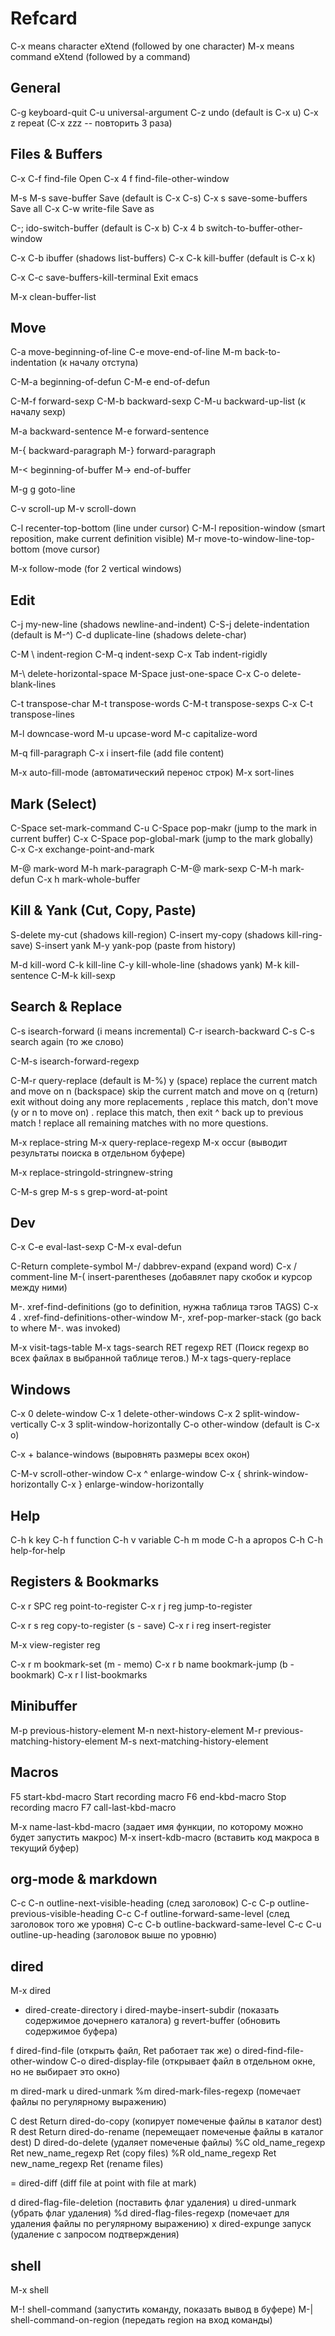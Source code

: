 # Refcard

C-x means character eXtend (followed by one character)
M-x means command eXtend (followed by a command)


## General

C-g    keyboard-quit
C-u    universal-argument
C-z    undo    (default is C-x u)
C-x z  repeat  (C-x zzz -- повторить 3 раза)


## Files & Buffers

C-x C-f  find-file  Open
C-x 4 f  find-file-other-window

M-s M-s  save-buffer        Save (default is C-x C-s)
C-x s    save-some-buffers  Save all
C-x C-w  write-file         Save as

C-;      ido-switch-buffer  (default is C-x b)
C-x 4 b  switch-to-buffer-other-window

C-x C-b  ibuffer      (shadows list-buffers)
C-x C-k  kill-buffer  (default is C-x k)

C-x C-c  save-buffers-kill-terminal  Exit emacs

M-x      clean-buffer-list


## Move

C-a    move-beginning-of-line
C-e    move-end-of-line
M-m    back-to-indentation  (к началу отступа)

C-M-a  beginning-of-defun
C-M-e  end-of-defun

C-M-f  forward-sexp
C-M-b  backward-sexp
C-M-u  backward-up-list  (к началу sexp)

M-a    backward-sentence
M-e    forward-sentence

M-{    backward-paragraph
M-}    forward-paragraph

M-<    beginning-of-buffer
M->    end-of-buffer

M-g g  goto-line

C-v    scroll-up
M-v    scroll-down

C-l    recenter-top-bottom (line under cursor)
C-M-l  reposition-window  (smart reposition, make current definition visible)
M-r    move-to-window-line-top-bottom (move cursor)

M-x    follow-mode  (for 2 vertical windows)


## Edit

C-j      my-new-line         (shadows newline-and-indent)
C-S-j    delete-indentation  (default is M-^)
C-d      duplicate-line      (shadows delete-char)

C-M \    indent-region
C-M-q    indent-sexp
C-x Tab  indent-rigidly

M-\      delete-horizontal-space
M-Space  just-one-space
C-x C-o  delete-blank-lines

C-t      transpose-char
M-t      transpose-words
C-M-t    transpose-sexps
C-x C-t  transpose-lines

M-l      downcase-word
M-u      upcase-word
M-c      capitalize-word

M-q      fill-paragraph
C-x i    insert-file  (add file content)

M-x      auto-fill-mode (автоматический перенос строк)
M-x      sort-lines


## Mark (Select)

C-Space      set-mark-command
C-u C-Space  pop-makr         (jump to the mark in current buffer)
C-x C-Space  pop-global-mark  (jump to the mark globally)
C-x C-x      exchange-point-and-mark

M-@    mark-word
M-h    mark-paragraph
C-M-@  mark-sexp
C-M-h  mark-defun
C-x h  mark-whole-buffer


## Kill & Yank (Cut, Copy, Paste)

S-delete  my-cut   (shadows kill-region)
C-insert  my-copy  (shadows kill-ring-save)
S-insert  yank
M-y       yank-pop (paste from history)

M-d    kill-word
C-k    kill-line
C-y    kill-whole-line  (shadows yank)
M-k    kill-sentence
C-M-k  kill-sexp


## Search & Replace

C-s   isearch-forward (i means incremental)
C-r   isearch-backward
C-s C-s  search again (то же слово)

C-M-s  isearch-forward-regexp

C-M-r  query-replace (default is M-%)
  y (space)      replace the current match and move on
  n (backspace)  skip the current match and move on
  q (return)     exit without doing any more replacements
  ,  replace this match, don't move (y or n to move on)
  .  replace this match, then exit
  ^  back up to previous match
  !  replace all remaining matches with no more questions.

M-x  replace-string
M-x  query-replace-regexp
M-x  occur (выводит результаты поиска в отдельном буфере)

M-x  replace-string<Return>old-string<Return>new-string

C-M-s  grep
M-s s  grep-word-at-point


## Dev

C-x C-e   eval-last-sexp
C-M-x     eval-defun

C-Return  complete-symbol
M-/       dabbrev-expand (expand word)
C-x /     comment-line
M-(       insert-parentheses (добавялет пару скобок и курсор между ними)

M-.       xref-find-definitions (go to definition, нужна таблица тэгов TAGS)
C-x 4 .   xref-find-definitions-other-window
M-,       xref-pop-marker-stack (go back to where M-. was invoked)

M-x visit-tags-table
M-x tags-search RET regexp RET (Поиск regexp во всех файлах в выбранной таблице тегов.)
M-x tags-query-replace


## Windows

C-x 0  delete-window
C-x 1  delete-other-windows
C-x 2  split-window-vertically
C-x 3  split-window-horizontally
C-o    other-window (default is C-x o)

C-x +  balance-windows (выровнять размеры всех окон)

C-M-v  scroll-other-window
C-x ^  enlarge-window
C-x {  shrink-window-horizontally
C-x }  enlarge-window-horizontally


## Help

C-h k    key
C-h f    function
C-h v    variable
C-h m    mode
C-h a    apropos
C-h C-h  help-for-help


## Registers & Bookmarks

C-x r SPC reg  point-to-register
C-x r j reg    jump-to-register

C-x r s reg    copy-to-register (s - save)
C-x r i reg    insert-register

M-x view-register reg

C-x r m        bookmark-set (m - memo)
C-x r b name   bookmark-jump (b - bookmark)
C-x r l        list-bookmarks


## Minibuffer

M-p  previous-history-element
M-n  next-history-element
M-r  previous-matching-history-element
M-s  next-matching-history-element


## Macros

F5  start-kbd-macro  Start recording macro
F6  end-kbd-macro    Stop recording macro
F7  call-last-kbd-macro

M-x name-last-kbd-macro (задает имя функции, по которому можно будет запустить макрос)
M-x insert-kdb-macro    (вставить код макроса в текущий буфер)


## org-mode & markdown

C-c C-n  outline-next-visible-heading  (след заголовок)
C-c C-p  outline-previous-visible-heading
C-c C-f  outline-forward-same-level  (след заголовок того же уровня)
C-c C-b  outline-backward-same-level
C-c C-u  outline-up-heading  (заголовок выше по уровню)


## dired

M-x dired

+  dired-create-directory
i  dired-maybe-insert-subdir  (показать содержимое дочернего каталога)
g  revert-buffer  (обновить содержимое буфера)

f  dired-find-file  (открыть файл, Ret работает так же)
o  dired-find-file-other-window
C-o  dired-display-file  (открывает файл в отдельном окне, но не выбирает это окно)

m  dired-mark
u  dired-unmark
%m dired-mark-files-regexp  (помечает файлы по регулярному выражению)

С dest Return  dired-do-copy (копирует помеченые файлы в каталог dest)
R dest Return  dired-do-rename (перемещает помеченые файлы в каталог dest)
D              dired-do-delete (удаляет помеченые файлы)
%C old_name_regexp Ret new_name_regexp Ret (copy files)
%R old_name_regexp Ret new_name_regexp Ret (rename files)

=  dired-diff  (diff file at point with file at mark)

d  dired-flag-file-deletion (поставить флаг удаления)
u  dired-unmark (убрать флаг удаления)
%d dired-flag-files-regexp (помечает для удаления файлы по регулярному выражению)
x  dired-expunge запуск (удаление с запросом подтверждения)


## shell

M-x shell

M-! shell-command (запустить команду, показать вывод в буфере)
M-| shell-command-on-region (передать region на вход команды)
